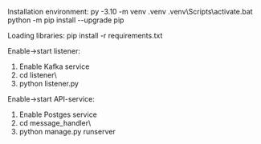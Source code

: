 Installation environment:
py -3.10 -m venv .venv
.venv\Scripts\activate.bat
python -m pip install --upgrade pip

Loading libraries:
pip install -r requirements.txt

Enable->start listener:
1) Enable Kafka service
2) cd listener\
3) python listener.py

Enable->start API-service:
1) Enable Postges service
2) cd message_handler\
3) python manage.py runserver
